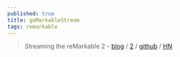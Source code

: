 ```yaml
---
published: true
title: goMarkableStream
tags: remarkable
---
```

> Streaming the reMarkable 2 - [blog](https://blog.owulveryck.info/2021/03/30/streaming-the-remarkable-2.html) / [2](https://news.ycombinator.com/item?id=37196440) / [github](https://github.com/owulveryck/goMarkableStream) / [HN](https://news.ycombinator.com/item?id=37196440)
